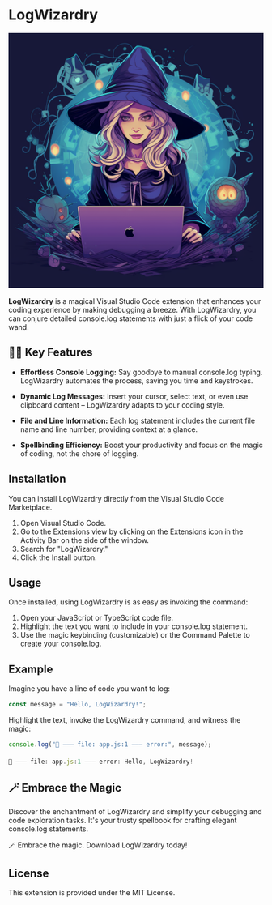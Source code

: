 # LogWizardry

![LogWizardry Logo](https://github.com/charrx/logwizardry/raw/main/src/assets/logwizardrylogo.png)

**LogWizardry** is a magical Visual Studio Code extension that enhances your coding experience by making debugging a breeze. With LogWizardry, you can conjure detailed console.log statements with just a flick of your code wand.

## 🧙‍♂️ Key Features

- **Effortless Console Logging:** Say goodbye to manual console.log typing. LogWizardry automates the process, saving you time and keystrokes.

- **Dynamic Log Messages:** Insert your cursor, select text, or even use clipboard content – LogWizardry adapts to your coding style.

- **File and Line Information:** Each log statement includes the current file name and line number, providing context at a glance.

- **Spellbinding Efficiency:** Boost your productivity and focus on the magic of coding, not the chore of logging.

## Installation

You can install LogWizardry directly from the Visual Studio Code Marketplace.

1. Open Visual Studio Code.
2. Go to the Extensions view by clicking on the Extensions icon in the Activity Bar on the side of the window.
3. Search for "LogWizardry."
4. Click the Install button.

## Usage

Once installed, using LogWizardry is as easy as invoking the command:

1. Open your JavaScript or TypeScript code file.
2. Highlight the text you want to include in your console.log statement.
3. Use the magic keybinding (customizable) or the Command Palette to create your console.log.

## Example

Imagine you have a line of code you want to log:

```javascript
const message = "Hello, LogWizardry!";
```

Highlight the text, invoke the LogWizardry command, and witness the magic:

```javascript
console.log("🥑 ――― file: app.js:1 ――― error:", message);

🚀 ――― file: app.js:1 ――― error: Hello, LogWizardry!
```

## 🪄 Embrace the Magic

Discover the enchantment of LogWizardry and simplify your debugging and code exploration tasks. It's your trusty spellbook for crafting elegant console.log statements.

🪄 Embrace the magic. Download LogWizardry today!

## License

This extension is provided under the MIT License.
